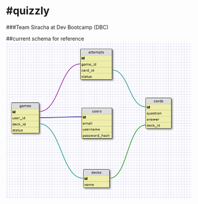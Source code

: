 #quizzly
=======

###Team Siracha at Dev Bootcamp (DBC)

##current schema for reference
![Schema:](https://github.com/Stephenitis/quizzly/blob/master/notes/Screen%20Shot%202013-04-26%20at%2012.12.32%20PM.png?raw=true)
